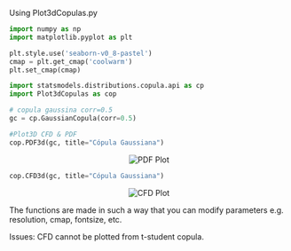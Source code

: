 Using Plot3dCopulas.py

```Python
import numpy as np
import matplotlib.pyplot as plt

plt.style.use('seaborn-v0_8-pastel')
cmap = plt.get_cmap('coolwarm')
plt.set_cmap(cmap)

import statsmodels.distributions.copula.api as cp
import Plot3dCopulas as cop

# copula gaussina corr=0.5
gc = cp.GaussianCopula(corr=0.5)

#Plot3D CFD & PDF
cop.PDF3d(gc, title="Cópula Gaussiana")
```
<p align="center">
  <img src="https://drive.google.com/uc?export=view&id=1f0EGTKc5zpAmoN12dALj3EGyFTPDBg_F" alt="PDF Plot">
</p>

```Python
cop.CFD3d(gc, title="Cópula Gaussiana")
```
<p align="center">
  <img src="https://drive.google.com/uc?export=view&id=1L2f2HCvF6DUfX65cCJsdRss9UFPaGUKo" alt="CFD Plot">
</p>

The functions are made in such a way that you can modify parameters e.g. resolution, cmap, fontsize, etc.

Issues:
CFD cannot be plotted from t-student copula.
